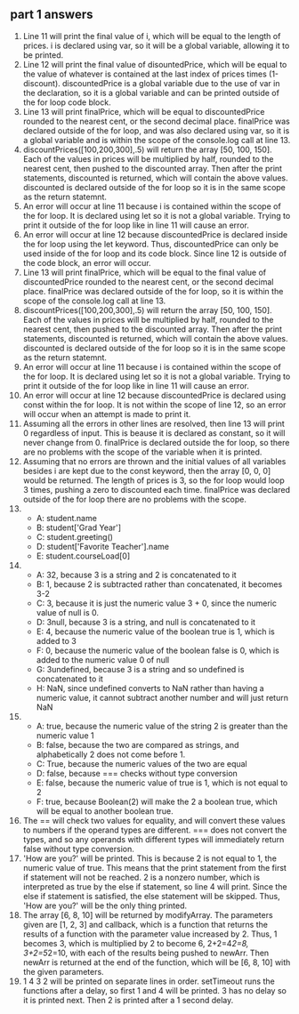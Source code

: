 ## part 1 answers
1. Line 11 will print the final value of i, which will be equal to the length of prices. i is declared using var, so it will be a global variable, allowing it to be printed. 
2. Line 12 will print the final value of disountedPrice, which will be equal to the value of whatever is contained at the last index of prices times (1-discount). discountedPrice is a global variable due to the use of var in the declaration, so it is a global variable and can be printed outside of the for loop code block. 
3. Line 13 will print finalPrice, which will be equal to discountedPrice rounded to the nearest cent, or the second decimal place. finalPrice was declared outside of the for loop, and was also declared using var, so it is a global variable and is within the scope of the console.log call at line 13. 
4. discountPrices([100,200,300],.5) will return the array [50, 100, 150]. Each of the values in prices will be multiplied by half, rounded to the nearest cent, then pushed to the discounted array. Then after the print statements, discounted is returned, which will contain the above values. discounted is declared outside of the for loop so it is in the same scope as the return statemnt.
5. An error will occur at line 11 because i is contained within the scope of the for loop. It is declared using let so it is not a global variable. Trying to print it outside of the for loop like in line 11 will cause an error.
6. An error will occur at line 12 because discountedPrice is declared inside the for loop using the let keyword. Thus, discountedPrice can only be used inside of the for loop and its code block. Since line 12 is outside of the code block, an error will occur.
7. Line 13 will print finalPrice, which will be equal to the final value of discountedPrice rounded to the nearest cent, or the second decimal place. finalPrice was declared outside of the for loop, so it is within the scope of the console.log call at line 13. 
8. discountPrices([100,200,300],.5) will return the array [50, 100, 150]. Each of the values in prices will be multiplied by half, rounded to the nearest cent, then pushed to the discounted array. Then after the print statements, discounted is returned, which will contain the above values. discounted is declared outside of the for loop so it is in the same scope as the return statemnt.
9. An error will occur at line 11 because i is contained within the scope of the for loop. It is declared using let so it is not a global variable. Trying to print it outside of the for loop like in line 11 will cause an error.
10. An error will occur at line 12 because discountedPrice is declared using const within the for loop. It is not within the scope of line 12, so an error will occur when an attempt is made to print it. 
11. Assuming all the errors in other lines are resolved, then line 13 will print 0 regardless of input. This is beause it is declared as constant, so it will never change from 0. finalPrice is declared outside the for loop, so there are no problems with the scope of the variable when it is printed. 
12. Assuming that no errors are thrown and the initial values of all variables besides i are kept due to the const keyword, then the array [0, 0, 0] would be returned. The length of prices is 3, so the for loop would loop 3 times, pushing a zero to discounted each time. finalPrice was declared outside of the for loop there are no problems with the scope. 
13. 
    - A: student.name
    - B: student['Grad Year']
    - C: student.greeting()
    - D: student['Favorite Teacher'].name
    - E: student.courseLoad[0]
14. 
    - A: 32, because 3 is a string and 2 is concatenated to it
    - B: 1, because 2 is subtracted rather than concatenated, it becomes 3-2
    - C: 3, because it is just the numeric value 3 + 0, since the numeric value of null is 0.
    - D: 3null, because 3 is a string, and null is concatenated to it
    - E: 4, because the numeric value of the boolean true is 1, which is added to 3
    - F: 0, because the numeric value of the boolean false is 0, which is added to the numeric value 0 of null
    - G: 3undefined, because 3 is a string and so undefined is concatenated to it
    - H: NaN, since undefined converts to NaN rather than having a numeric value, it cannot subtract another number and will just return NaN
15. 
    - A: true, because the numeric value of the string 2 is greater than the numeric value 1
    - B: false, because the two are compared as strings, and alphabetically 2 does not come before 1. 
    - C: True, because the numeric values of the two are equal
    - D: false, because === checks without type conversion
    - E: false, because the numeric value of true is 1, which is not equal to 2
    - F: true, because Boolean(2) will make the 2 a boolean true, which will be equal to another boolean true.
16. The == will check two values for equality, and will convert these values to numbers if the operand types are different. === does not convert the types, and so any operands with different types will immediately return false without type conversion.
17. 'How are you?' will be printed. This is because 2 is not equal to 1, the numeric value of true. This means that the print statement from the first if statement will not be reached. 2 is a nonzero number, which is interpreted as true by the else if statement, so line 4 will print. Since the else if statement is satisfied, the else statement will be skipped. Thus, 'How are you?' will be the only thing printed. 
19. The array [6, 8, 10] will be returned by modifyArray. The parameters given are [1, 2, 3] and callback, which is a function that returns the results of a function with the parameter value increased by 2. Thus, 1 becomes 3, which is multiplied by 2 to become 6, 2+2=4*2=8, 3+2=5*2=10, with each of the results being pushed to newArr. Then newArr is returned at the end of the function, which will be [6, 8, 10] with the given parameters. 
21. 1 4 3 2 will be printed on separate lines in order. setTimeout runs the functions after a delay, so first 1 and 4 will be printed. 3 has no delay so it is printed next. Then 2 is printed after a 1 second delay.


